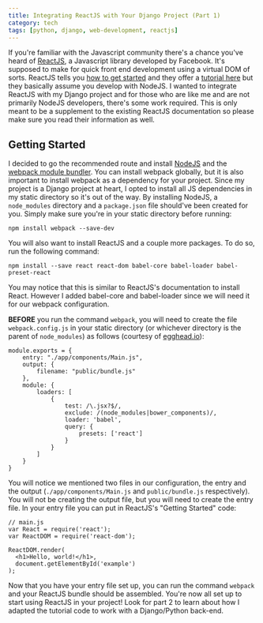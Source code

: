 ```yaml
---
title: Integrating ReactJS with Your Django Project (Part 1)
category: tech
tags: [python, django, web-development, reactjs]
---
```


If you're familiar with the Javascript community there's a chance you've heard of [ReactJS](https://facebook.github.io/react/),
a Javascript library developed by Facebook. It's supposed to make for quick front end development using a virtual DOM of sorts.
ReactJS tells you [how to get started](https://facebook.github.io/react/docs/getting-started.html)
and they offer a [tutorial here](https://facebook.github.io/react/docs/tutorial.html) but they basically assume you 
develop with NodeJS. I wanted to integrate ReactJS with my Django project and for those who are like me and are not 
primarily NodeJS developers, there's some work required. This is only meant to be a supplement to the existing ReactJS
documentation so please make sure you read their information as well.

## Getting Started

I decided to go the recommended route and install [NodeJS](https://nodejs.org/en/) and the 
[webpack module bundler](https://webpack.github.io/). You can install webpack globally, but it is also 
important to install webpack as a dependency for your project. Since my project is a Django project at heart, 
I opted to install all JS dependencies in my static directory so it's out of the way. By installing NodeJS, a 
`node_modules` directory and a `package.json` file should've been created for you. Simply make sure you're in your
static directory before running:

`npm install webpack --save-dev`
 
You will also want to install ReactJS and a couple more packages. To do so, run the following command:

`npm install --save react react-dom babel-core babel-loader babel-preset-react`

You may notice that this is similar to ReactJS's documentation to install React. However I added babel-core 
and babel-loader since we will need it for our webpack configuration. 

**BEFORE** you run the command `webpack`, you will need to create
the file `webpack.config.js` in your static directory (or whichever directory is the parent of `node_modules`) as follows
(courtesy of [egghead.io](https://egghead.io/lessons/react-building-a-react-js-app-up-and-running-with-react-and-webpack)):

    module.exports = {
        entry: "./app/components/Main.js",
        output: {
            filename: "public/bundle.js"
        },
        module: {
            loaders: [
                {
                    test: /\.jsx?$/,
                    exclude: /(node_modules|bower_components)/,
                    loader: 'babel',
                    query: {
                        presets: ['react']
                    }
                }
            ]
        }
    }

You will notice we mentioned two files in our configuration, the entry and the output (`./app/components/Main.js` and 
`public/bundle.js` respectively). You will not be creating the output file, but you will need to create the entry file. 
In your entry file you can put in ReactJS's "Getting Started" code:

    // main.js
    var React = require('react');
    var ReactDOM = require('react-dom');
    
    ReactDOM.render(
      <h1>Hello, world!</h1>,
      document.getElementById('example')
    );
    
Now that you have your entry file set up, you can run the command `webpack` and your ReactJS bundle should be assembled.
 You're now all set up to start using ReactJS in your project! Look for part 2 to learn about how I adapted the tutorial
 code to work with a Django/Python back-end.

